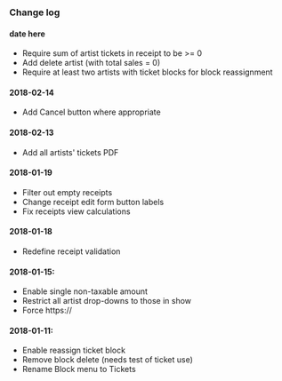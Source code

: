### Change log

#### date here ####
- Require sum of artist tickets in receipt to be >= 0
- Add delete artist (with total sales = 0)
- Require at least two artists with ticket blocks for block reassignment

#### 2018-02-14 ####
- Add Cancel button where appropriate

#### 2018-02-13 ####
- Add all artists' tickets PDF

#### 2018-01-19 ####
- Filter out empty receipts
- Change receipt edit form button labels
- Fix receipts view calculations

#### 2018-01-18 ####
- Redefine receipt validation

#### 2018-01-15: ####
- Enable single non-taxable amount
- Restrict all artist drop-downs to those in show
- Force https://

#### 2018-01-11: ####
- Enable reassign ticket block
- Remove block delete (needs test of ticket use)
- Rename Block menu to Tickets

